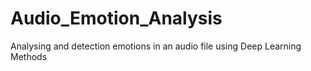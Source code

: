 # Audio_Emotion_Analysis
Analysing and detection emotions in an audio file using Deep Learning Methods 
